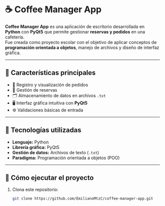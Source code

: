 # ☕ Coffee Manager App

**Coffee Manager App** es una aplicación de escritorio desarrollada en **Python** con **PyQt5** que permite gestionar **reservas y pedidos** en una cafetería.  
Fue creada como proyecto escolar con el objetivo de aplicar conceptos de **programación orientada a objetos**, manejo de archivos y diseño de interfaz gráfica.

---

## 🧩 Características principales

- 🧾 Registro y visualización de pedidos  
- 📅 Gestión de reservas  
- 🗂️ Almacenamiento de datos en archivos `.txt`  
- 🖥️ Interfaz gráfica intuitiva con **PyQt5**  
- ⚙️ Validaciones básicas de entrada  

---

## 🧠 Tecnologías utilizadas

- **Lenguaje:** Python  
- **Librería gráfica:** PyQt5  
- **Gestión de datos:** Archivos de texto (`.txt`)  
- **Paradigma:** Programación orientada a objetos (POO)  

---

## 🚀 Cómo ejecutar el proyecto

1. Clona este repositorio:
   ```bash
   git clone https://github.com/EmilianoMtzC/coffee-manager-app.git
